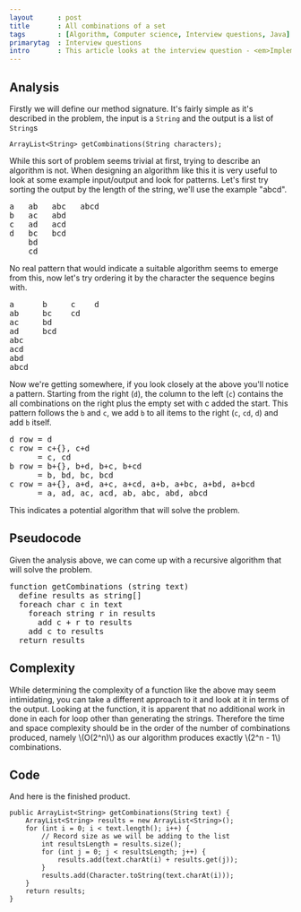 ```yaml
---
layout      : post
title       : All combinations of a set
tags        : [Algorithm, Computer science, Interview questions, Java]
primarytag  : Interview questions
intro       : This article looks at the interview question - <em>Implement a function that gets all possible <em>combinations</em> (or subsets) of the characters in a string with length of at least one. For example for the input string <code>"abc"</code>, the output will be <code>"a"</code>, <code>"b"</code>, <code>"c"</code>, <code>"ab"</code>, <code>"ac"</code>, <code>"bc"</code> and <code>"abc"</code>.</em>
---
```


## Analysis

Firstly we will define our method signature. It's fairly simple as it's described in the problem, the input is a `String` and the output is a list of `String`s

<!--prettify lang=java-->
    ArrayList<String> getCombinations(String characters);

While this sort of problem seems trivial at first, trying to describe an algorithm is not. When designing an algorithm like this it is very useful to look at some example input/output and look for patterns.
Let's first try sorting the output by the length of the string, we'll use the example "abcd".

<pre>
a   ab   abc   abcd
b   ac   abd
c   ad   acd
d   bc   bcd
    bd
    cd
</pre>

No real pattern that would indicate a suitable algorithm seems to emerge from this, now let's try ordering it by the character the sequence begins with.

<pre>
a      b     c    d
ab     bc    cd
ac     bd
ad     bcd
abc
acd
abd
abcd
</pre>

Now we're getting somewhere, if you look closely at the above you'll notice a pattern. Starting from the right (`d`), the column to the left (`c`) contains the all combinations on the right plus the empty set with c added the start. This pattern follows the `b` and `c`, we add `b` to all items to the right (`c`, `cd`, `d`) and add `b` itself.

<pre>
d row = d
c row = c+{}, c+d
      = c, cd
b row = b+{}, b+d, b+c, b+cd
      = b, bd, bc, bcd
c row = a+{}, a+d, a+c, a+cd, a+b, a+bc, a+bd, a+bcd
      = a, ad, ac, acd, ab, abc, abd, abcd
</pre>

This indicates a potential algorithm that will solve the problem.



## Pseudocode

Given the analysis above, we can come up with a recursive algorithm that will solve the problem.

<pre>
function getCombinations (string text)
  define results as string[]
  foreach char c in text
    foreach string r in results
      add c + r to results
    add c to results
  return results
</pre>



## Complexity

While determining the complexity of a function like the above may seem intimidating, you can take a different approach to it and look at it in terms of the output. Looking at the function, it is apparent that no additional work in done in each for loop other than generating the strings. Therefore the time and space complexity should be in the order of the number of combinations produced, namely \\(O(2^n)\\) as our algorithm produces exactly \\(2^n - 1\\) combinations.



## Code

And here is the finished product.

<!--prettify lang=java-->
    public ArrayList<String> getCombinations(String text) {
        ArrayList<String> results = new ArrayList<String>();
        for (int i = 0; i < text.length(); i++) {
            // Record size as we will be adding to the list
            int resultsLength = results.size();
            for (int j = 0; j < resultsLength; j++) {
                results.add(text.charAt(i) + results.get(j));
            }
            results.add(Character.toString(text.charAt(i)));
        }
        return results;
    }